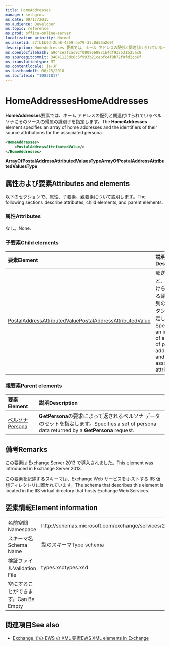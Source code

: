 ```yaml
---
title: HomeAddresses
manager: sethgros
ms.date: 09/17/2015
ms.audience: Developer
ms.topic: reference
ms.prod: office-online-server
localization_priority: Normal
ms.assetid: 57fb1b9d-2ba8-4359-ae79-35c0d56a2d0f
description: HomeAddresses 要素では、ホーム アドレスの配列と関連付けられているペルソナにそのソースの帰属の識別子を指定します。
ms.openlocfilehash: a9d4ceafcac9cf0809668871b4df932b31525ac8
ms.sourcegitcommit: 34041125dc8c5f993b21cebfc4f8b72f0fd2cb6f
ms.translationtype: MT
ms.contentlocale: ja-JP
ms.lasthandoff: 06/25/2018
ms.locfileid: "19831817"
---
```

# <a name="homeaddresses"></a><span data-ttu-id="4c8af-103">HomeAddresses</span><span class="sxs-lookup"><span data-stu-id="4c8af-103">HomeAddresses</span></span>

<span data-ttu-id="4c8af-104">**HomeAddresses**要素では、ホーム アドレスの配列と関連付けられているペルソナにそのソースの帰属の識別子を指定します。</span><span class="sxs-lookup"><span data-stu-id="4c8af-104">The **HomeAddresses** element specifies an array of home addresses and the identifiers of their source attributions for the associated persona.</span></span> 
  
```XML
<HomeAddresses>
    <PostalAddressAttributedValue/>
</HomeAddresses>
```

 <span data-ttu-id="4c8af-105">**ArrayOfPostalAddressAttributedValuesType**</span><span class="sxs-lookup"><span data-stu-id="4c8af-105">**ArrayOfPostalAddressAttributedValuesType**</span></span>
## <a name="attributes-and-elements"></a><span data-ttu-id="4c8af-106">属性および要素</span><span class="sxs-lookup"><span data-stu-id="4c8af-106">Attributes and elements</span></span>

<span data-ttu-id="4c8af-107">以下のセクションで、属性、子要素、親要素について説明します。</span><span class="sxs-lookup"><span data-stu-id="4c8af-107">The following sections describe attributes, child elements, and parent elements.</span></span>
  
### <a name="attributes"></a><span data-ttu-id="4c8af-108">属性</span><span class="sxs-lookup"><span data-stu-id="4c8af-108">Attributes</span></span>

<span data-ttu-id="4c8af-109">なし。</span><span class="sxs-lookup"><span data-stu-id="4c8af-109">None.</span></span>
  
### <a name="child-elements"></a><span data-ttu-id="4c8af-110">子要素</span><span class="sxs-lookup"><span data-stu-id="4c8af-110">Child elements</span></span>

|<span data-ttu-id="4c8af-111">**要素**</span><span class="sxs-lookup"><span data-stu-id="4c8af-111">**Element**</span></span>|<span data-ttu-id="4c8af-112">**説明**</span><span class="sxs-lookup"><span data-stu-id="4c8af-112">**Description**</span></span>|
|:-----|:-----|
|[<span data-ttu-id="4c8af-113">PostalAddressAttributedValue</span><span class="sxs-lookup"><span data-stu-id="4c8af-113">PostalAddressAttributedValue</span></span>](postaladdressattributedvalue.md) <br/> |<span data-ttu-id="4c8af-114">郵送先住所と、関連付けられている帰属の配列のインスタンスを指定します。</span><span class="sxs-lookup"><span data-stu-id="4c8af-114">Specifies an instance of an array of postal addresses and their associated attributions.</span></span>  <br/> |
   
### <a name="parent-elements"></a><span data-ttu-id="4c8af-115">親要素</span><span class="sxs-lookup"><span data-stu-id="4c8af-115">Parent elements</span></span>

|<span data-ttu-id="4c8af-116">**要素**</span><span class="sxs-lookup"><span data-stu-id="4c8af-116">**Element**</span></span>|<span data-ttu-id="4c8af-117">**説明**</span><span class="sxs-lookup"><span data-stu-id="4c8af-117">**Description**</span></span>|
|:-----|:-----|
|[<span data-ttu-id="4c8af-118">ペルソナ</span><span class="sxs-lookup"><span data-stu-id="4c8af-118">Persona</span></span>](persona.md) <br/> |<span data-ttu-id="4c8af-119">**GetPersona**の要求によって返されるペルソナ データのセットを指定します。</span><span class="sxs-lookup"><span data-stu-id="4c8af-119">Specifies a set of persona data returned by a **GetPersona** request.</span></span>  <br/> |
   
## <a name="remarks"></a><span data-ttu-id="4c8af-120">備考</span><span class="sxs-lookup"><span data-stu-id="4c8af-120">Remarks</span></span>

<span data-ttu-id="4c8af-121">この要素は Exchange Server 2013 で導入されました。</span><span class="sxs-lookup"><span data-stu-id="4c8af-121">This element was introduced in Exchange Server 2013.</span></span>
  
<span data-ttu-id="4c8af-122">この要素を記述するスキーマは、Exchange Web サービスをホストする IIS 仮想ディレクトリに置かれています。</span><span class="sxs-lookup"><span data-stu-id="4c8af-122">The schema that describes this element is located in the IIS virtual directory that hosts Exchange Web Services.</span></span>
  
## <a name="element-information"></a><span data-ttu-id="4c8af-123">要素情報</span><span class="sxs-lookup"><span data-stu-id="4c8af-123">Element information</span></span>

|||
|:-----|:-----|
|<span data-ttu-id="4c8af-124">名前空間</span><span class="sxs-lookup"><span data-stu-id="4c8af-124">Namespace</span></span>  <br/> |http://schemas.microsoft.com/exchange/services/2006/types  <br/> |
|<span data-ttu-id="4c8af-125">スキーマ名</span><span class="sxs-lookup"><span data-stu-id="4c8af-125">Schema Name</span></span>  <br/> |<span data-ttu-id="4c8af-126">型のスキーマ</span><span class="sxs-lookup"><span data-stu-id="4c8af-126">Type schema</span></span>  <br/> |
|<span data-ttu-id="4c8af-127">検証ファイル</span><span class="sxs-lookup"><span data-stu-id="4c8af-127">Validation File</span></span>  <br/> |<span data-ttu-id="4c8af-128">types.xsd</span><span class="sxs-lookup"><span data-stu-id="4c8af-128">types.xsd</span></span>  <br/> |
|<span data-ttu-id="4c8af-129">空にすることができます。</span><span class="sxs-lookup"><span data-stu-id="4c8af-129">Can Be Empty</span></span>  <br/> ||
   
## <a name="see-also"></a><span data-ttu-id="4c8af-130">関連項目</span><span class="sxs-lookup"><span data-stu-id="4c8af-130">See also</span></span>



- [<span data-ttu-id="4c8af-131">Exchange での EWS の XML 要素</span><span class="sxs-lookup"><span data-stu-id="4c8af-131">EWS XML elements in Exchange</span></span>](ews-xml-elements-in-exchange.md)

